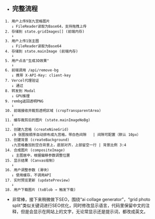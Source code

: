 - ## 完整流程
```
1. 用户上传9张九宫格图片
   ↓ FileReader读取为Base64，支持拖拽上传
2. 存储到 state.gridImages[] (前端内存)
   ↓
3. 用户上传1张主图
   ↓ FileReader读取为Base64
4. 存储到 state.mainImage (前端内存)
   ↓
5. 用户点击"生成3D效果"
   ↓
6. 前端调用 /api/remove-bg
   ↓ 携带 X-API-Key: client-key
7. Vercel代理验证
   ↓ 通过
8. 转发到 Modal
   ↓ GPU推理
9. rembg返回透明PNG
   ↓
10. 前端接收并裁剪透明区域 (cropTransparentArea)
   ↓
11. 缓存裁剪后的图片 (state.mainImageNoBg)
   ↓
12. 创建九宫格 (createNineGrid)
   ↓9 张图按顺序自动排布成九宫格，带白色间隙   | 间隙可配置（默认 10px）
13. 创建背景 (createBackground)
   ↓九宫格叠加到空白背景上，底部对齐，上部留空一行 | 背景比例 3:4
14. 合成图片 (compositeImage)
   ↓ 主图居中，根据偏移参数调整位置
15. 显示结果 (Canvas绘制)
   ↓
16. 用户调整参数 (滑块)
   ↓ 使用缓存，不调用API
17. 实时预览更新 (updatePreview)
   ↓
18. 用户下载图片 (toBlob → 触发下载)
```
- 非常棒，接下来稍微做下SEO，围绕“ai collage generator”，“grid photo split”类似关键词进行SEO优化，同时修改显示语言，代码里保留中文的注释，但是会显示在网站上的文字，无论常显示还是提示词，都改成英文。
